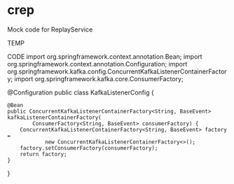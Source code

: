 # crep
Mock code for ReplayService

TEMP

CODE
import org.springframework.context.annotation.Bean;
import org.springframework.context.annotation.Configuration;
import org.springframework.kafka.config.ConcurrentKafkaListenerContainerFactory;
import org.springframework.kafka.core.ConsumerFactory;

@Configuration
public class KafkaListenerConfig {

    @Bean
    public ConcurrentKafkaListenerContainerFactory<String, BaseEvent> kafkaListenerContainerFactory(
            ConsumerFactory<String, BaseEvent> consumerFactory) {
        ConcurrentKafkaListenerContainerFactory<String, BaseEvent> factory =
                new ConcurrentKafkaListenerContainerFactory<>();
        factory.setConsumerFactory(consumerFactory);
        return factory;
    }
}



